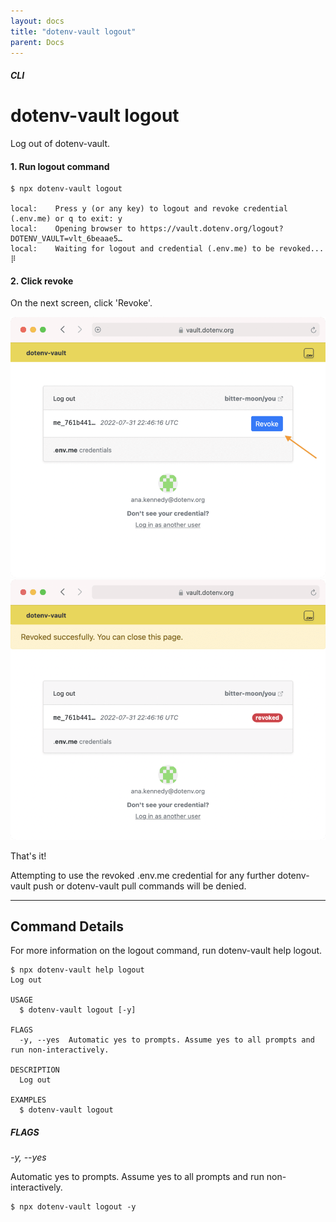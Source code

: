 ```yaml
---
layout: docs
title: "dotenv-vault logout"
parent: Docs
---
```


##### CLI

# dotenv-vault logout

Log out of dotenv-vault.

#### 1. Run logout command

```
$ npx dotenv-vault logout

local:    Press y (or any key) to logout and revoke credential (.env.me) or q to exit: y
local:    Opening browser to https://vault.dotenv.org/logout?DOTENV_VAULT=vlt_6beaae5…
local:    Waiting for logout and credential (.env.me) to be revoked... ⡿
```

#### 2. Click revoke

On the next screen, click 'Revoke'.

![](/assets/img/cloudinary/Screen_Shot_2022-07-31_at_3.47.08_PM_rrrslv.png)
![](/assets/img/cloudinary/Screen_Shot_2022-07-31_at_3.48.41_PM_to1cwr.png)

That's it!

Attempting to use the revoked .env.me credential for any further dotenv-vault push or dotenv-vault pull commands will be denied.

---

## Command Details

For more information on the logout command, run dotenv-vault help logout.

```
$ npx dotenv-vault help logout
Log out

USAGE
  $ dotenv-vault logout [-y]

FLAGS
  -y, --yes  Automatic yes to prompts. Assume yes to all prompts and run non-interactively.

DESCRIPTION
  Log out

EXAMPLES
  $ dotenv-vault logout
```

##### FLAGS

*-y, --yes*

Automatic yes to prompts. Assume yes to all prompts and run non-interactively.

```
$ npx dotenv-vault logout -y
```
